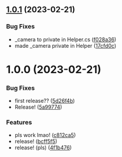 ## [1.0.1](https://github.com/capsizedmoose/com.simonb.core/compare/v1.0.0...v1.0.1) (2023-02-21)


### Bug Fixes

* _camera to private in Helper.cs ([f028a36](https://github.com/capsizedmoose/com.simonb.core/commit/f028a36445c1d4c1d653e7c9cff5dae019aee642))
* made _camera private in Helper ([17cfd0c](https://github.com/capsizedmoose/com.simonb.core/commit/17cfd0c33a8d9569dcbcd098c8a52c8872f732c8))

# 1.0.0 (2023-02-21)


### Bug Fixes

* first release?? ([5d26f4b](https://github.com/capsizedmoose/com.simonb.core/commit/5d26f4b63d793b1dca30cec7ff0669abd24b5fc0))
* Release! ([5a99774](https://github.com/capsizedmoose/com.simonb.core/commit/5a99774a0030d122b03ab6af693447a5cd878935))


### Features

* pls work lmao! ([c812ca5](https://github.com/capsizedmoose/com.simonb.core/commit/c812ca56472a3d00bcc429d542b2237e42c09437))
* release! ([bcff5f5](https://github.com/capsizedmoose/com.simonb.core/commit/bcff5f59fdbe5c98aa7cbae4f99ced685abe4765))
* release! (pls) ([4f1b476](https://github.com/capsizedmoose/com.simonb.core/commit/4f1b4760645f0bd3a547bd544b1d64235fc5715c))
